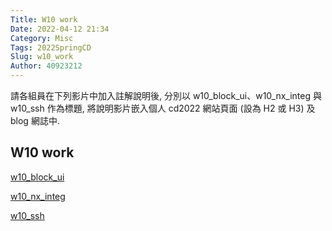 ```yaml
---
Title: W10 work
Date: 2022-04-12 21:34
Category: Misc
Tags: 2022SpringCD
Slug: w10_work
Author: 40923212
---
```


請各組員在下列影片中加入註解說明後, 分別以 w10_block_ui、w10_nx_integ 與 w10_ssh 作為標題, 將說明影片嵌入個人 cd2022 網站頁面 (設為 H2 或 H3) 及 blog 網誌中.


<!-- PELICAN_END_SUMMARY -->

W10 work
----

[w10_block_ui]

[w10_nx_integ]

[w10_ssh]

[w10_block_ui]:https://40923212.github.io/cd2022/downloads/wink29.mp4
[w10_nx_integ]:https://40923212.github.io/cd2022/downloads/wink30.mp4
[w10_ssh]:https://40923212.github.io/cd2022/downloads/wink71.mp4